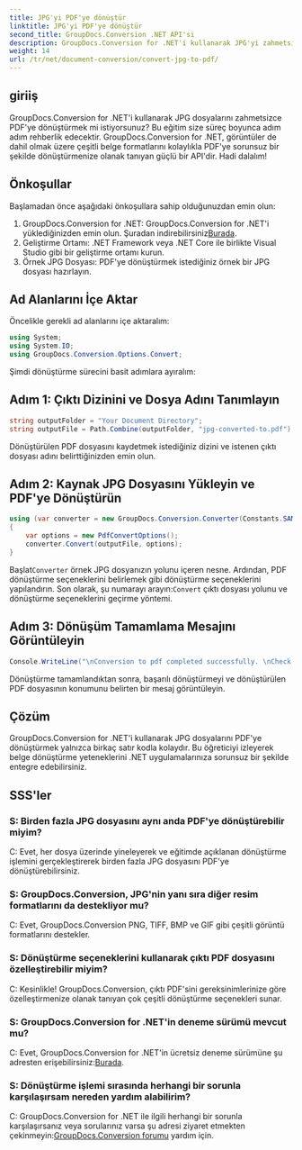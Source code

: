 ```yaml
---
title: JPG'yi PDF'ye dönüştür
linktitle: JPG'yi PDF'ye dönüştür
second_title: GroupDocs.Conversion .NET API'si
description: GroupDocs.Conversion for .NET'i kullanarak JPG'yi zahmetsizce PDF'ye dönüştürün. Sorunsuz belge dönüşümü için bu adım adım öğreticiyi izleyin.
weight: 14
url: /tr/net/document-conversion/convert-jpg-to-pdf/
---
```

## giriiş

GroupDocs.Conversion for .NET'i kullanarak JPG dosyalarını zahmetsizce PDF'ye dönüştürmek mi istiyorsunuz? Bu eğitim size süreç boyunca adım adım rehberlik edecektir. GroupDocs.Conversion for .NET, görüntüler de dahil olmak üzere çeşitli belge formatlarını kolaylıkla PDF'ye sorunsuz bir şekilde dönüştürmenize olanak tanıyan güçlü bir API'dir. Hadi dalalım!

## Önkoşullar

Başlamadan önce aşağıdaki önkoşullara sahip olduğunuzdan emin olun:

1.  GroupDocs.Conversion for .NET: GroupDocs.Conversion for .NET'i yüklediğinizden emin olun. Şuradan indirebilirsiniz[Burada](https://releases.groupdocs.com/conversion/net/).
2. Geliştirme Ortamı: .NET Framework veya .NET Core ile birlikte Visual Studio gibi bir geliştirme ortamı kurun.
3. Örnek JPG Dosyası: PDF'ye dönüştürmek istediğiniz örnek bir JPG dosyası hazırlayın.

## Ad Alanlarını İçe Aktar

Öncelikle gerekli ad alanlarını içe aktaralım:

```csharp
using System;
using System.IO;
using GroupDocs.Conversion.Options.Convert;
```

Şimdi dönüştürme sürecini basit adımlara ayıralım:

## Adım 1: Çıktı Dizinini ve Dosya Adını Tanımlayın

```csharp
string outputFolder = "Your Document Directory";
string outputFile = Path.Combine(outputFolder, "jpg-converted-to.pdf");
```

Dönüştürülen PDF dosyasını kaydetmek istediğiniz dizini ve istenen çıktı dosyası adını belirttiğinizden emin olun.

## Adım 2: Kaynak JPG Dosyasını Yükleyin ve PDF'ye Dönüştürün

```csharp
using (var converter = new GroupDocs.Conversion.Converter(Constants.SAMPLE_JPG))
{
    var options = new PdfConvertOptions();
    converter.Convert(outputFile, options);
}
```

 Başlat`Converter` örnek JPG dosyanızın yolunu içeren nesne. Ardından, PDF dönüştürme seçeneklerini belirlemek gibi dönüştürme seçeneklerini yapılandırın. Son olarak, şu numarayı arayın:`Convert` çıktı dosyası yolunu ve dönüştürme seçeneklerini geçirme yöntemi.

## Adım 3: Dönüşüm Tamamlama Mesajını Görüntüleyin

```csharp
Console.WriteLine("\nConversion to pdf completed successfully. \nCheck output in {0}", outputFolder);
```

Dönüştürme tamamlandıktan sonra, başarılı dönüştürmeyi ve dönüştürülen PDF dosyasının konumunu belirten bir mesaj görüntüleyin.

## Çözüm

GroupDocs.Conversion for .NET'i kullanarak JPG dosyalarını PDF'ye dönüştürmek yalnızca birkaç satır kodla kolaydır. Bu öğreticiyi izleyerek belge dönüştürme yeteneklerini .NET uygulamalarınıza sorunsuz bir şekilde entegre edebilirsiniz.

## SSS'ler

### S: Birden fazla JPG dosyasını aynı anda PDF'ye dönüştürebilir miyim?

C: Evet, her dosya üzerinde yineleyerek ve eğitimde açıklanan dönüştürme işlemini gerçekleştirerek birden fazla JPG dosyasını PDF'ye dönüştürebilirsiniz.

### S: GroupDocs.Conversion, JPG'nin yanı sıra diğer resim formatlarını da destekliyor mu?

C: Evet, GroupDocs.Conversion PNG, TIFF, BMP ve GIF gibi çeşitli görüntü formatlarını destekler.

### S: Dönüştürme seçeneklerini kullanarak çıktı PDF dosyasını özelleştirebilir miyim?

C: Kesinlikle! GroupDocs.Conversion, çıktı PDF'sini gereksinimlerinize göre özelleştirmenize olanak tanıyan çok çeşitli dönüştürme seçenekleri sunar.

### S: GroupDocs.Conversion for .NET'in deneme sürümü mevcut mu?

C: Evet, GroupDocs.Conversion for .NET'in ücretsiz deneme sürümüne şu adresten erişebilirsiniz:[Burada](https://releases.groupdocs.com/).

### S: Dönüştürme işlemi sırasında herhangi bir sorunla karşılaşırsam nereden yardım alabilirim?

 C: GroupDocs.Conversion for .NET ile ilgili herhangi bir sorunla karşılaşırsanız veya sorularınız varsa şu adresi ziyaret etmekten çekinmeyin:[GroupDocs.Conversion forumu](https://forum.groupdocs.com/c/conversion/11) yardım için.